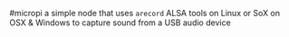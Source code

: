 #micropi 
a simple node that uses `arecord` ALSA tools on Linux or SoX on OSX & Windows to capture sound from a USB audio device